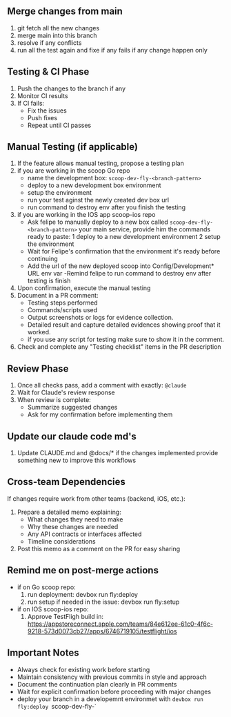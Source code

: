 ## Merge changes from main
1. git fetch  all the new changes
2. merge main into this branch
3. resolve if any conflicts
4. run all the test again and fixe if any fails if any change happen only

## Testing & CI Phase
1. Push the changes to the branch if any
2. Monitor CI results
3. If CI fails:
   - Fix the issues
   - Push fixes
   - Repeat until CI passes

## Manual Testing (if applicable)
1. If the feature allows manual testing, propose a testing plan
2. if you are working in the scoop Go repo
   - name the development box: `scoop-dev-fly-<branch-pattern>`
   - deploy to a new development box environment
   - setup the environment
   - run your test aginst the newly created dev box url
   - run command to destroy env after you finish the testing
3. if you are working in the IOS app scoop-ios repo 
   - Ask felipe to manually deploy to a new box called `scoop-dev-fly-<branch-pattern>` your main service, provide him the commands ready to paste:
	   1 deploy to a new development environment
	   2 setup the environment
   - Wait for Felipe's confirmation that the environment it's ready before continuing
   - Add the url of the new deployed scoop into Config/Development* URL env var
   -Remind felipe to run  command to destroy env after testing is finish 
3. Upon confirmation, execute the manual testing
4. Document in a PR comment:
   - Testing steps performed
   - Commands/scripts used
   - Output screenshots or logs for evidence collection.
   - Detailed result and capture detailed evidences showing proof that it worked.
   - if you use any script for testing make sure to show it in the comment.
5. Check and complete any "Testing checklist" items in the PR description

## Review Phase
1. Once all checks pass, add a comment with exactly: `@claude`
2. Wait for Claude's review response
3. When review is complete:
   - Summarize suggested changes
   - Ask for my confirmation before implementing them

## Update our claude code md's
1. Update CLAUDE.md and @docs/* if the changes implemented provide something new to improve this workflows

## Cross-team Dependencies
If changes require work from other teams (backend, iOS, etc.):
1. Prepare a detailed memo explaining:
   - What changes they need to make
   - Why these changes are needed
   - Any API contracts or interfaces affected
   - Timeline considerations
2. Post this memo as a comment on the PR for easy sharing

## Remind me on post-merge actions
 - if on Go scoop repo: 
    1. run deployment: devbox run fly:deploy
    2. run setup if needed in the issue: devbox run fly:setup
 - if on IOS scoop-ios repo:
    1. Approve TestFligh build in: https://appstoreconnect.apple.com/teams/84e612ee-61c0-4f6c-9218-573d0073cb27/apps/6746719105/testflight/ios

## Important Notes
- Always check for existing work before starting
- Maintain consistency with previous commits in style and approach
- Document the continuation plan clearly in PR comments
- Wait for explicit confirmation before proceeding with major changes
- deploy your branch in a developemnt environmet with `devbox run fly:deploy `scoop-dev-fly-<branch-pattern>`
